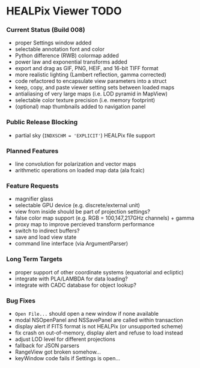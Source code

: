 # HEALPix Viewer TODO

### Current Status (Build 008)

- proper Settings window added
- selectable annotation font and color
- Python difference (RWB) colormap added
- power law and exponential transforms added
- export and drag as GIF, PNG, HEIF, and 16-bit TIFF format
- more realistic lighting (Lambert reflection, gamma corrected)
- code refactored to encapsulate view parameters into a struct
- keep, copy, and paste viewer setting sets between loaded maps
- antialiasing of very large maps (i.e. LOD pyramid in MapView)
- selectable color texture precision (i.e. memory footprint)
- (optional) map thumbnails added to navigation panel

### Public Release Blocking

- partial sky (`INDXSCHM = 'EXPLICIT'`) HEALPix file support

### Planned Features

- line convolution for polarization and vector maps
- arithmetic operations on loaded map data (ala fcalc)

### Feature Requests

- magnifier glass
- selectable GPU device (e.g. discrete/external unit)
- view from inside should be part of projection settings?
- false color map support (e.g. RGB = 100,147,217GHz channels) + gamma
- proxy map to improve percieved transform performance
- switch to indirect buffers?
- save and load view state
- command line interface (via ArgumentParser)

### Long Term Targets

- proper support of other coordinate systems (equatorial and ecliptic)
- integrate with PLA/LAMBDA for data loading?
- integrate with CADC database for object lookup?

### Bug Fixes

- `Open File...` should open a new window if none available
- modal NSOpenPanel and NSSavePanel are called within transaction
- display alert if FITS format is not HEALPix (or unsupported scheme)
- fix crash on out-of-memory, display alert and refuse to load instead
- adjust LOD level for different projections
- fallback for JSON parsers
- RangeView got broken somehow...
- keyWindow code fails if Settings is open...

